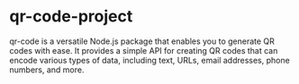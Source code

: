 # qr-code-project
qr-code is a versatile Node.js package that enables you to generate QR codes with ease. It provides a simple API for creating QR codes that can encode various types of data, including text, URLs, email addresses, phone numbers, and more.
